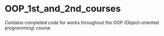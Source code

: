 # OOP_1st_and_2nd_courses
Contains completed code for works throughout the OOP (Object-oriented programming) course
